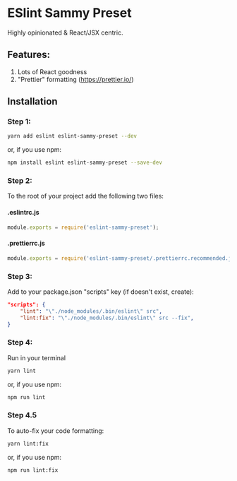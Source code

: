 # ESlint Sammy Preset
Highly opinionated & React/JSX centric. 

## Features:
1) Lots of React goodness
2) "Prettier" formatting (https://prettier.io/)

## Installation

### Step 1:
```bash
yarn add eslint eslint-sammy-preset --dev
```

or, if you use npm:

```bash
npm install eslint eslint-sammy-preset --save-dev
```

### Step 2:
To the root of your project add the following two files:

#### .eslintrc.js
```javascript
module.exports = require('eslint-sammy-preset');
```

#### .prettierrc.js
```javascript
module.exports = require('eslint-sammy-preset/.prettierrc.recommended.js');
```

### Step 3:
Add to your package.json "scripts" key (if doesn't exist, create):
```json
"scripts": {
    "lint": "\"./node_modules/.bin/eslint\" src",
    "lint:fix": "\"./node_modules/.bin/eslint\" src --fix",
}
```

### Step 4:
Run in your terminal
```bash
yarn lint
```

or, if you use npm:

```bash
npm run lint
```

### Step 4.5
To auto-fix your code formatting:
```bash
yarn lint:fix
```

or, if you use npm:

```bash
npm run lint:fix
```